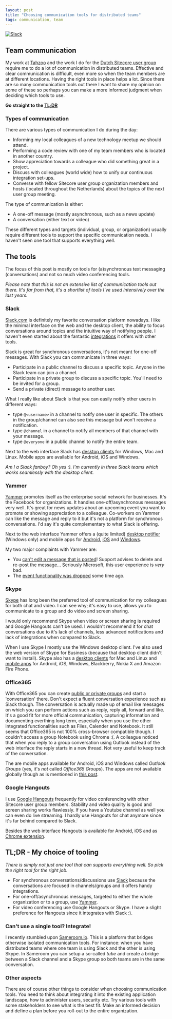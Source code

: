```yaml
---
layout: post
title: "Choosing communication tools for distributed teams"
tags: communication, team
---
```


<a href="https://slack.com" target="_blank">
  <img class="u-max-full-width" src="{{ site.url }}/assets/2015/10/14/slack_home.png" alt="Slack">
</a>

## Team communication
My work at [Tahzoo](http://www.tahzoo.com) and the work I do for the [Dutch Sitecore user group](http://www.sugnl.net) require me to do a lot of communication in distributed teams.
Effective and clear communication is difficult, even more so when the team members are at different locations. Having the right tools in place helps a lot.
Since there are so many communication tools out there I want to share my opinion on some of these so perhaps you can make a more informed judgment when deciding which tools to use.

<!--more-->

__Go straight to the [TL;DR](#tldr)__

### Types of communication
There are various types of communication I do during the day:

- Informing my local colleagues of a new technology meetup we should attend.
- Performing a code review with one of my team members who is located in another country.
- Show appreciation towards a colleague who did something great in a project.
- Discuss with colleagues (world wide) how to unify our continuous integration set-ups.
- Converse with fellow Sitecore user group organization members and hosts (located throughout the Netherlands) about the topics of the next user group meeting.

The type of communication is either:

- A one-off message (mostly asynchronous, such as a news update)
- A conversation (either text or video)

These different types and targets (individual, group, or organization) usually require different tools to support the specific communication needs. I haven't seen one tool that supports everything well.

## The tools
The focus of this post is mostly on tools for (a)synchronous text messaging (conversations) and not so much video conferencing tools.

_Please note that this is not an extensive list of communication tools out there.  It's far from that, it's a shortlist of tools I've used intensively over the last years._

### Slack
[Slack.com](https://slack.com) is definitely my favorite conversation platform nowadays. I like the minimal interface on the web and the desktop client, the ability to focus conversations around topics and the intuitive way of notifying people.
I haven't even started about the fantastic [integrations](https://slack.com/apps) it offers with other tools.

Slack is great for synchronous conversations, it's not meant for one-off messages.
With Slack you can communicate in three ways:

- Participate in a public channel to  discuss a specific topic. Anyone in the Slack team can join a channel.
- Participate in a private group to discuss a specific topic. You'll need to be invited for a group.
- Send a private (direct) message to another user.

What I really like about Slack is that you can easily notify other users in different ways:

- type `@<username>` in a channel to notify one user in specific. The others in the group/channel can also see this message but won't receive a notification.
- type `@channel` in a channel to notify all members of that channel with your message.
- type `@everyone` in a public channel to notify the entire team.

Next to the web interface Slack has [desktop clients](https://slack.com/downloads) for Windows, Mac and Linux. Mobile apps are available for Android, iOS and Windows.

_Am I a Slack fanboy? Oh yes :). I'm currently in three Slack teams which works seamlessly with the desktop client._

### Yammer
[Yammer](http://www.yammer.com) promotes itself as the enterprise social network for businesses. It's the Facebook for organizations. It handles one-off/asynchronous messages very well. It's great for news updates about an upcoming event you want to promote or showing appreciation to a colleague. Co-workers on Yammer can like the message and reply to it but it's not a platform for synchronous conversations. I'd say it's quite complementary to what Slack is offering. 

Next to the web interface Yammer offers a (quite limited) [desktop notifier](https://products.office.com/en/yammer/yammer-desktop-notifier) (Windows only) and mobile apps for [Android](https://play.google.com/store/apps/details?id=com.yammer.v1&hl=en), [iOS](https://itunes.apple.com/en/app/yammer/id289559439?mt=8) and [Windows](https://www.microsoft.com/en-us/store/apps/yammer/9wzdncrfhwmz).

My two major complaints with Yammer are:

- You [can't edit a message that is posted](https://community.office365.com/en-us/f/176/t/228840)! Support advises to delete and re-post the message... Seriously Microsoft, this user experience is _very_ bad.
- The [event functionality was dropped](https://community.office365.com/en-us/f/176/t/246121) some time ago.

### Skype
[Skype](http://www.skype.com) has long been the preferred tool of communication for my colleagues for both chat and video. I can see why; it's easy to use, allows you to communicate to a group and do video and screen sharing.

I would only recommend Skype when video or screen sharing is required and Google Hangouts can't be used. I wouldn't recommend it for chat conversations due to it's lack of channels, less advanced notifications and lack of integrations when compared to Slack.

When I use Skype I mostly use the Windows desktop client. I've also used the web version of Skype for Business (because that desktop client didn't want to install). Skype also has a [desktop clients](http://www.skype.com/en/download-skype/skype-for-computer/) for Mac and Linux and [mobile apps](http://www.skype.com/en/download-skype/skype-for-mobile/) for Android, iOS, Windows, Blackberry, Nokia X and Amazon Fire Phone. 

### Office365
With Office365 you can create [public or private groups](https://www.youtube.com/watch?v=t3OLvYXepvE) and start a 'conversation' there. Don't expect a fluent conversation experience such as Slack though. The conversation is actually made up of email like messages on which you can perform actions such as reply, reply all, forward and like. It's a good fit for more official communication, capturing information and documenting everthing long term, especially when you use the other integrated functionalities such as Files, Calender and Notebook. 
It still seems that Office365 is not 100% cross-browser compatible though. I couldn't access a group Notebook using Chrome :(. A colleague noticed that when you reply to a group conversation using Outlook instead of the web interface the reply starts in a new thread. Not very useful to keep track of the conversation.

The are mobile apps available for Android, iOS and Windows called _Outlook Groups_ (yes, it's _not_ called _Office365 Groups_). The apps are not available globally though as is mentioned in [this post](http://windowsitpro.com/blog/outlook-office-365-groups-app-for-mobile-devices).

### Google Hangouts
I use [Google Hangouts](https://hangouts.google.com/) frequently for video conferencing with other Sitecore user group members. Stability and video quality is good and screen sharing works flawlessly. If you have a Youtube channel as well you can even do live streaming. I hardly use Hangouts for chat anymore since it's far behind compared to Slack.

Besides the web interface Hangouts is available for Android, iOS and as [Chrome extension](https://chrome.google.com/webstore/detail/google-hangouts/knipolnnllmklapflnccelgolnpehhpl?hl=en).

## <a name="tldr"></a>TL;DR - My choice of tooling

_There is simply not just one tool that can supports everything well. So pick the right tool for the right job._

- For synchronous conversations/discussions use [Slack](http://www.slack.com) because the conversations are focused in channels/groups and it offers handy integrations.
- For one-off/asynchronous messages, targeted to either the whole organization or to a group, use [Yammer](http://www.yammer.com).
- For video conferencing use Google Hangouts or Skype. I have a slight preference for Hangouts since it integrates with Slack :).

### Can't use a single tool? Integrate!
I recently stumbled upon [Sameroom.io](http://sameroom.io). This is a platform that bridges otherwise isolated communication tools. 
For instance: when you have distributed teams where one team is using Slack and the other is using Skype. In Sameroom you can setup a so-called _tube_ and create a bridge between a Slack channel and a Skype group so both teams are in the same conversation.

### Other aspects
There are of course other things to consider when choosing communication tools. You need to think about integrating it into the existing application landscape, how to administer users, security etc. Try various tools with some stakeholders to see what is the best fit. Make an informed decision and define a plan before you roll-out to the entire organization.